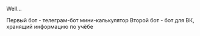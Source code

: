Well...

Первый бот - телеграм-бот мини-калькулятор
Второй бот - бот для ВК, хранящий информацию по учёбе
